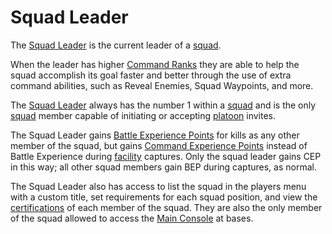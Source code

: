 # Squad Leader

The [Squad Leader](Squad_Leader.md) is the current leader of a
[squad](Squad.md).

When the leader has higher [Command Ranks](Command_Rank.md) they are able to
help the squad accomplish its goal faster and better through the use of extra
command abilities, such as Reveal Enemies, Squad Waypoints, and more.

The [Squad Leader](Squad_Leader.md) always has the number 1 within a
[squad](Squad.md) and is the only [squad](Squad.md) member capable of initiating
or accepting [platoon](Platoon.md) invites.

The Squad Leader gains [Battle Experience Points](Battle_Experience_Points.md)
for kills as any other member of the squad, but gains
[Command Experience Points](Command_Experience_Points.md) instead of Battle
Experience during [facility](../locations/Facilities.md) captures. Only the
squad leader gains CEP in this way; all other squad members gain BEP during
captures, as normal.

The Squad Leader also has access to list the squad in the players menu with a
custom title, set requirements for each squad position, and view the
[certifications](../certifications/Certifications.md) of each member of the
squad. They are also the only member of the squad allowed to access the
[Main Console](../items/Main_Terminal.md) at bases.

